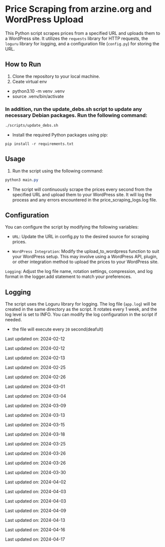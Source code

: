 # Price Scraping from arzine.org and WordPress Upload

This Python script scrapes prices from a specified URL and uploads them to a WordPress site. It utilizes the `requests` library for HTTP requests, the `loguru` library for logging, and a configuration file (`config.py`) for storing the URL.


## How to Run
1. Clone the repository to your local machine.
2. Ceate virtual env
-   python3.10 -m venv .venv
-   source .venv/bin/activate

### In addition, run the update_debs.sh script to update any necessary Debian packages. Run the following command:

```bash
./scripts/update_debs.sh
```

+ Install the required Python packages using pip:

```linux
pip install -r requirements.txt
```
## Usage

1. Run the script using the following command:


```css
python3 main.py
```
- The script will continuously scrape the prices every second from the specified URL and upload them to your WordPress site. It will log the process and any errors encountered in the price_scraping_logs.log file.

## Configuration

You can configure the script by modifying the following variables:

- `URL`: Update the URL in config.py to the desired source for scraping prices.

- `WordPress Integration`: Modify the upload_to_wordpress function to suit your WordPress setup. This may involve using a WordPress API, plugin, or other integration method to upload the prices to your WordPress site.

`Logging`: Adjust the log file name, rotation settings, compression, and log format in the logger.add statement to match your preferences.

## Logging

The script uses the Loguru library for logging. The log file (`app.log`) will be created in the same directory as the script. It rotates every 1 week, and the log level is set to INFO. You can modify the log configuration in the script if needed.

+ the file will execute every `20` second(deafult)

Last updated on: 2024-02-12

Last updated on: 2024-02-12

Last updated on: 2024-02-13

Last updated on: 2024-02-25

Last updated on: 2024-02-26

Last updated on: 2024-03-01

Last updated on: 2024-03-04

Last updated on: 2024-03-09

Last updated on: 2024-03-13

Last updated on: 2024-03-15

Last updated on: 2024-03-18

Last updated on: 2024-03-25

Last updated on: 2024-03-26

Last updated on: 2024-03-26

Last updated on: 2024-03-30

Last updated on: 2024-04-02

Last updated on: 2024-04-03

Last updated on: 2024-04-03

Last updated on: 2024-04-09

Last updated on: 2024-04-13

Last updated on: 2024-04-16

Last updated on: 2024-04-17